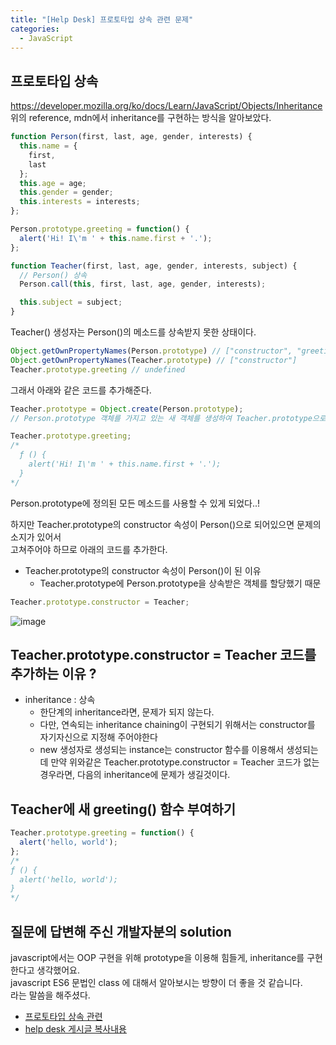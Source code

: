 ```yaml
---
title: "[Help Desk] 프로토타입 상속 관련 문제"
categories:
  - JavaScript
---
```


## 프로토타입 상속
https://developer.mozilla.org/ko/docs/Learn/JavaScript/Objects/Inheritance <br>
위의 reference, mdn에서 inheritance를 구현하는 방식을 알아보았다.

```js
function Person(first, last, age, gender, interests) {
  this.name = {
    first,
    last
  };
  this.age = age;
  this.gender = gender;
  this.interests = interests;
};

Person.prototype.greeting = function() {
  alert('Hi! I\'m ' + this.name.first + '.');
};

function Teacher(first, last, age, gender, interests, subject) {
  // Person() 상속
  Person.call(this, first, last, age, gender, interests);

  this.subject = subject;
}
```

Teacher() 생성자는 Person()의 메소드를 상속받지 못한 상태이다. 

```js
Object.getOwnPropertyNames(Person.prototype) // ["constructor", "greeting"]
Object.getOwnPropertyNames(Teacher.prototype) // ["constructor"]
Teacher.prototype.greeting // undefined
```

그래서 아래와 같은 코드를 추가해준다.

```js
Teacher.prototype = Object.create(Person.prototype);
// Person.prototype 객체를 가지고 있는 새 객체를 생성하여 Teacher.prototype으로 할당

Teacher.prototype.greeting;
/*
  ƒ () {
    alert('Hi! I\'m ' + this.name.first + '.');
  }
*/
```
Person.prototype에 정의된 모든 메소드를 사용할 수 있게 되었다..!

하지만 Teacher.prototype의 constructor 속성이 Person()으로 되어있으면 문제의 소지가 있어서 <br>
고쳐주어야 하므로 아래의 코드를 추가한다.

* Teacher.prototype의 constructor 속성이 Person()이 된 이유 
  - Teacher.prototype에 Person.prototype을 상속받은 객체를 할당했기 때문

```js
Teacher.prototype.constructor = Teacher;
```

![image](https://user-images.githubusercontent.com/53102889/67208543-ab4caa00-f450-11e9-90e1-6a1ff20d8992.png)

## Teacher.prototype.constructor = Teacher 코드를 추가하는 이유 ?

* inheritance : 상속
  - 한단계의 inheritance라면, 문제가 되지 않는다.
  - 다만, 연속되는 inheritance chaining이 구현되기 위해서는 constructor를 자기자신으로 지정해 주어야한다
  - new 생성자로 생성되는 instance는 constructor 함수를 이용해서 생성되는데 만약 위와같은 Teacher.prototype.constructor = Teacher 코드가 없는 경우라면, 다음의 inheritance에 문제가 생길것이다.

## Teacher에 새 greeting() 함수 부여하기

```js
Teacher.prototype.greeting = function() {
  alert('hello, world');
};
/*
ƒ () {
  alert('hello, world');
}
*/
```

## 질문에 답변해 주신 개발자분의 solution

  javascript에서는 OOP 구현을 위해 prototype을 이용해 힘들게, inheritance를 구현한다고 생각했어요.<br>
  javascript ES6 문법인 class 에 대해서 알아보시는 방향이 더 좋을 것 같습니다.<br>
  라는 말씀을 해주셨다.
  
  - [프로토타입 상속 관련](https://poiemaweb.com/js-prototype) 
  - [help desk 게시글 복사내용](https://github.com/yoonhe/TIL/issues/1) 
